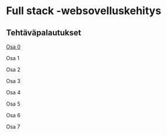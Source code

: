 # Full stack -websovelluskehitys

## Tehtäväpalautukset
[Osa 0](https://github.com/viltas/fullstack-course/tree/master/osa0)

Osa 1

Osa 2

Osa 3

Osa 4

Osa 5

Osa 6

Osa 7

